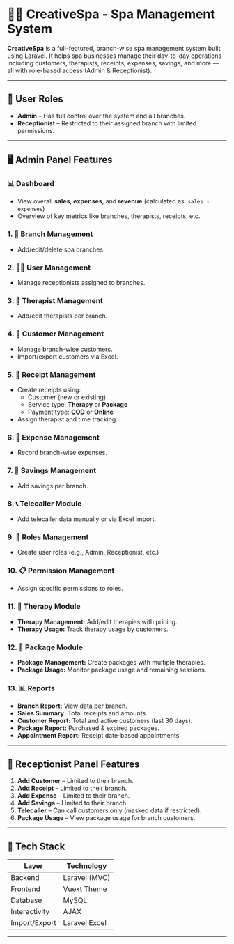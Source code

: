 # 💆‍♀️ CreativeSpa - Spa Management System

**CreativeSpa** is a full-featured, branch-wise spa management system built using Laravel. It helps spa businesses manage their day-to-day operations including customers, therapists, receipts, expenses, savings, and more — all with role-based access (Admin & Receptionist).

---

## 👥 User Roles

- **Admin** – Has full control over the system and all branches.
- **Receptionist** – Restricted to their assigned branch with limited permissions.

---

## 🖥️ Admin Panel Features

### 📊 Dashboard
- View overall **sales**, **expenses**, and **revenue** (calculated as: `sales - expenses`)
- Overview of key metrics like branches, therapists, receipts, etc.

### 1. 🏢 Branch Management
- Add/edit/delete spa branches.

### 2. 👩‍💼 User Management
- Manage receptionists assigned to branches.

### 3. 🧖 Therapist Management
- Add/edit therapists per branch.

### 4. 👥 Customer Management
- Manage branch-wise customers.
- Import/export customers via Excel.

### 5. 🧾 Receipt Management
- Create receipts using:
  - Customer (new or existing)
  - Service type: **Therapy** or **Package**
  - Payment type: **COD** or **Online**
- Assign therapist and time tracking.

### 6. 💸 Expense Management
- Record branch-wise expenses.

### 7. 🏦 Savings Management
- Add savings per branch.

### 8. 📞 Telecaller Module
- Add telecaller data manually or via Excel import.

### 9. 🔐 Roles Management
- Create user roles (e.g., Admin, Receptionist, etc.)

### 10. 📋 Permission Management
- Assign specific permissions to roles.

### 11. 🧖 Therapy Module
- **Therapy Management:** Add/edit therapies with pricing.
- **Therapy Usage:** Track therapy usage by customers.

### 12. 🎁 Package Module
- **Package Management:** Create packages with multiple therapies.
- **Package Usage:** Monitor package usage and remaining sessions.

### 13. 📊 Reports
- **Branch Report:** View data per branch.
- **Sales Summary:** Total receipts and amounts.
- **Customer Report:** Total and active customers (last 30 days).
- **Package Report:** Purchased & expired packages.
- **Appointment Report:** Receipt date-based appointments.

---

## 💼 Receptionist Panel Features

1. **Add Customer** – Limited to their branch.
2. **Add Receipt** – Limited to their branch.
3. **Add Expense** – Limited to their branch.
4. **Add Savings** – Limited to their branch.
5. **Telecaller** – Can call customers only (masked data if restricted).
6. **Package Usage** – View package usage for branch customers.

---

## 🧰 Tech Stack

| Layer        | Technology         |
|--------------|--------------------|
| Backend      | Laravel (MVC)      |
| Frontend     | Vuext Theme
| Database     | MySQL              |
| Interactivity| AJAX               |
| Import/Export| Laravel Excel      |

---


